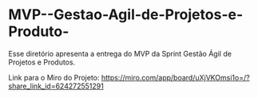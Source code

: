 # MVP--Gestao-Agil-de-Projetos-e-Produto-

Esse diretório apresenta  a entrega do MVP da Sprint Gestão Ágil de Projetos e Produtos.

Link para o Miro do Projeto: https://miro.com/app/board/uXjVKOmsi1o=/?share_link_id=624272551291